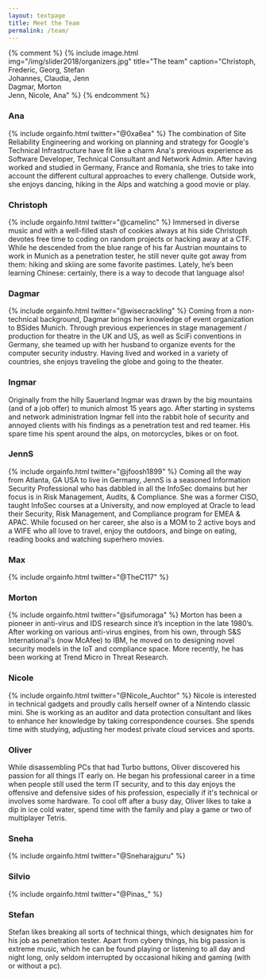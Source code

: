 ```yaml
---
layout: textpage
title: Meet the Team
permalink: /team/
---
```

{% comment %} 
{% include image.html
            img="/img/slider2018/organizers.jpg"
            title="The team"
            caption="Christoph, Frederic, Georg, Stefan<br>Johannes, Claudia, Jenn<br>Dagmar, Morton<br> Jenn, Nicole, Ana" %}
{% endcomment %}

### Ana
{% include orgainfo.html twitter="@0xa6ea" %}
The combination of Site Reliability Engineering and working on planning and strategy for Google's Technical Infrastructure have fit like a charm Ana's previous experience as Software Developer, Technical Consultant and Network Admin.
After having worked and studied in Germany, France and Romania, she tries to take into account the different cultural approaches to every challenge.
Outside work, she enjoys dancing, hiking in the Alps and watching a good movie or play.

### Christoph
{% include orgainfo.html twitter="@camelinc" %}
Immersed in diverse music and with a well-filled stash of cookies always at his side Christoph devotes free time to coding on random projects or hacking away at a CTF.
While he descended from the blue range of his far Austrian mountains to work in Munich as a penetration tester, he still never quite got away from them: hiking and skiing are some favorite pastimes.
Lately, he’s been learning Chinese: certainly, there is a way to decode that language also!

### Dagmar
{% include orgainfo.html twitter="@wisecrackling" %}
Coming from a non-technical background, Dagmar brings her knowledge of event organization to BSides Munich.
Through previous experiences in stage management / production for theatre in the UK and US, as well as SciFi conventions in Germany, she teamed up with her husband to organize events for the computer security industry.
Having lived and worked in a variety of countries, she enjoys traveling the globe and going to the theater.

### Ingmar
Originally from the hilly Sauerland Ingmar was drawn by the big mountains (and of a job offer) to munich almost 15 years ago.
After starting in systems and network administration Ingmar fell into the rabbit hole of security and annoyed clients with his findings as a penetration test and red teamer. 
His spare time his spent around the alps, on motorcycles, bikes or on foot.

### JennS
{% include orgainfo.html twitter="@jfoosh1899" %}
Coming all the way from Atlanta, GA  USA to live in Germany, JennS is a seasoned Information Security Professional who has dabbled in all the InfoSec domains but her focus is in Risk Management, Audits, & Compliance.
She was a former CISO, taught InfoSec courses at a University, and now employed at Oracle to lead their Security, Risk Management, and Compliance program for EMEA & APAC.
While focused on her career, she also is a MOM to 2 active boys and a WIFE who all love to travel, enjoy the outdoors, and binge on eating, reading books and watching superhero movies.

### Max
{% include orgainfo.html twitter="@TheC117" %}

### Morton
{% include orgainfo.html twitter="@sifumoraga" %}
Morton has been a pioneer in anti-virus and IDS research since it’s inception in the late 1980’s.
After working on various anti-virus engines, from his own, through S&S International's (now McAfee) to IBM, he moved on to designing novel security models in the IoT and compliance space.
More recently, he has been working at Trend Micro in Threat Research.

### Nicole
{% include orgainfo.html twitter="@Nicole_Auchtor" %}
Nicole is interested in technical gadgets and proudly calls herself owner of a Nintendo classic mini.
She is working as an auditor and data protection consultant and likes to enhance her knowledge by taking correspondence courses.
She spends time with studying, adjusting her modest private cloud services and sports.

### Oliver
While disassembling PCs that had Turbo buttons, Oliver discovered his passion for all things IT early on.
He began his professional career in a time when people still used the term IT security, and to this day enjoys the offensive and defensive sides of his profession, especially if it's technical or involves some hardware.
To cool off after a busy day, Oliver likes to take a dip in ice cold water, spend time with the family and play a game or two of multiplayer Tetris.

### Sneha
{% include orgainfo.html twitter="@Sneharajguru" %}


### Silvio
{% include orgainfo.html twitter="@Pinas_" %}


### Stefan
Stefan likes breaking all sorts of technical things, which designates him for his job as penetration tester.
Apart from cybery things, his big passion is extreme music, which he can be found playing or listening to all day and night long, only seldom interrupted by occasional hiking and gaming (with or without a pc).



